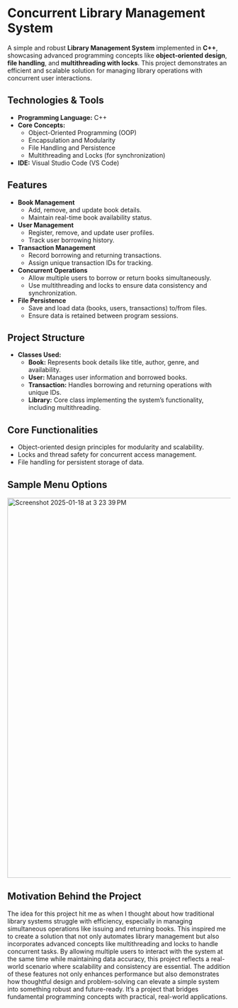 # Concurrent Library Management System

A simple and robust **Library Management System** implemented in **C++**, showcasing advanced programming concepts like **object-oriented design**, **file handling**, and **multithreading with locks**. This project demonstrates an efficient and scalable solution for managing library operations with concurrent user interactions.

## Technologies & Tools
- **Programming Language:** C++
- **Core Concepts:**
  - Object-Oriented Programming (OOP)
  - Encapsulation and Modularity
  - File Handling and Persistence
  - Multithreading and Locks (for synchronization)
- **IDE:** Visual Studio Code (VS Code)

## Features
- **Book Management**
  - Add, remove, and update book details.
  - Maintain real-time book availability status.
- **User Management**
  - Register, remove, and update user profiles.
  - Track user borrowing history.
- **Transaction Management**
  - Record borrowing and returning transactions.
  - Assign unique transaction IDs for tracking.
- **Concurrent Operations**
  - Allow multiple users to borrow or return books simultaneously.
  - Use multithreading and locks to ensure data consistency and synchronization.
- **File Persistence**
  - Save and load data (books, users, transactions) to/from files.
  - Ensure data is retained between program sessions.

## Project Structure
- **Classes Used:**
  - **Book:** Represents book details like title, author, genre, and availability.
  - **User:** Manages user information and borrowed books.
  - **Transaction:** Handles borrowing and returning operations with unique IDs.
  - **Library:** Core class implementing the system’s functionality, including multithreading.

## Core Functionalities
- Object-oriented design principles for modularity and scalability.
- Locks and thread safety for concurrent access management.
- File handling for persistent storage of data.

## Sample Menu Options

<img width="856" alt="Screenshot 2025-01-18 at 3 23 39 PM" src="https://github.com/user-attachments/assets/a37452b5-96f7-44aa-ac66-15c47a7e3e35" />



## Motivation Behind the Project
The idea for this project hit me as when I thought about how traditional library systems struggle with efficiency, especially in managing simultaneous operations like issuing and returning books. This inspired me to create a solution that not only automates library management but also incorporates advanced concepts like multithreading and locks to handle concurrent tasks. By allowing multiple users to interact with the system at the same time while maintaining data accuracy, this project reflects a real-world scenario where scalability and consistency are essential. The addition of these features not only enhances performance but also demonstrates how thoughtful design and problem-solving can elevate a simple system into something robust and future-ready. It’s a project that bridges fundamental programming concepts with practical, real-world applications.
